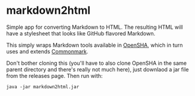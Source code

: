 # markdown2html
Simple app for converting Markdown to HTML. The resulting HTML will have a stylesheet that looks like GitHub flavored Markdown.

This simply wraps Markdown tools available in [OpenSHA](https://github.com/opensha/opensha), which in turn uses and extends [Commonmark](https://github.com/commonmark/commonmark-java).

Don't bother cloning this (you'll have to also clone OpenSHA in the same parent directory and there's really not much here), just downlaod a jar file from the releases page. Then run with:

```
java -jar markdown2html.jar
```
